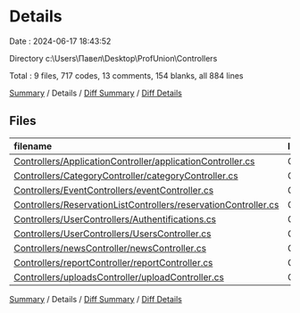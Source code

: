 # Details

Date : 2024-06-17 18:43:52

Directory c:\\Users\\Павел\\Desktop\\ProfUnion\\Controllers

Total : 9 files,  717 codes, 13 comments, 154 blanks, all 884 lines

[Summary](results.md) / Details / [Diff Summary](diff.md) / [Diff Details](diff-details.md)

## Files
| filename | language | code | comment | blank | total |
| :--- | :--- | ---: | ---: | ---: | ---: |
| [Controllers/ApplicationController/applicationController.cs](/Controllers/ApplicationController/applicationController.cs) | C# | 92 | 2 | 26 | 120 |
| [Controllers/CategoryController/categoryController.cs](/Controllers/CategoryController/categoryController.cs) | C# | 51 | 2 | 7 | 60 |
| [Controllers/EventControllers/eventController.cs](/Controllers/EventControllers/eventController.cs) | C# | 108 | 0 | 19 | 127 |
| [Controllers/ReservationListControllers/reservationController.cs](/Controllers/ReservationListControllers/reservationController.cs) | C# | 69 | 1 | 15 | 85 |
| [Controllers/UserControllers/Authentifications.cs](/Controllers/UserControllers/Authentifications.cs) | C# | 91 | 1 | 24 | 116 |
| [Controllers/UserControllers/UsersController.cs](/Controllers/UserControllers/UsersController.cs) | C# | 123 | 1 | 22 | 146 |
| [Controllers/newsController/newsController.cs](/Controllers/newsController/newsController.cs) | C# | 98 | 1 | 22 | 121 |
| [Controllers/reportController/reportController.cs](/Controllers/reportController/reportController.cs) | C# | 31 | 1 | 5 | 37 |
| [Controllers/uploadsController/uploadController.cs](/Controllers/uploadsController/uploadController.cs) | C# | 54 | 4 | 14 | 72 |

[Summary](results.md) / Details / [Diff Summary](diff.md) / [Diff Details](diff-details.md)